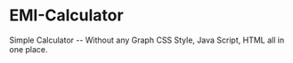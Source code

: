 # EMI-Calculator
Simple Calculator -- Without any Graph
CSS Style, Java Script, HTML all in one place.
